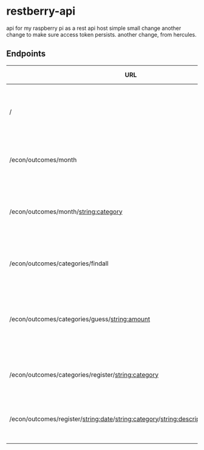 # restberry-api
api for my raspberry pi as a rest api host
simple small change
another change to make sure access token persists.
another change, from hercules.

## Endpoints

URL | HTTP Method | Returns
------------ | ------------- | -------------
/ | GET | Simply returns a "Hello World!", to greet user for correct usage
/econ/outcomes/month | GET | Returns this month's result, balance and budget
/econ/outcomes/month/<string:category> | GET | Returns this month's result, balance, budget and average for specific category
/econ/outcomes/categories/findall | GET | Returns all available categories for outcomes
/econ/outcomes/categories/guess/<string:amount> | GET | Returns a list of categories that the specified amount might be registered as
/econ/outcomes/categories/register/<string:category> | GET | Registers a new category to be used for outcomes
/econ/outcomes/register/<string:date>/<string:category>/<string:description>/<string:amount> | GET | Registers the specified outcome to the spreadsheet
